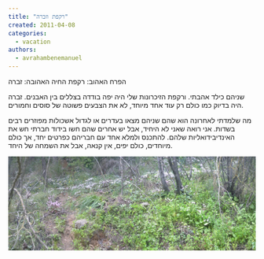 ```yaml
---
title: "רקפת וזברה"
created: 2011-04-08
categories: 
  - vacation
authors: 
  - avrahambenemanuel
---
```


הפרח האהוב: רקפת החיה האהובה: זברה

שניהם כילד אהבתי. ורקפת הזיכרונות שלי היה יפה בודדה בצללים בין האבנים. זברה היה בדיוק כמו כולם רק עוד אחד מיוחד, לא את הצבעים פשוטה של סוסים וחמורים.

מה שלמדתי לאחרונה הוא שהם שניהם מצאו בעדרים או לגדול אשכולות מפוזרים רבים בשדות. אני רואה שאני לא היחיד, אבל יש אחרים שהם חשו בידוד חברתי חש את האינדיבידואליות שלהם. להתכנס ולמלא אחד עם חבריהם כפרטים יחד, אך כולם מיוחדים, כולם יפים, אין קנאה, אבל את השמחה של היחד.

[![](assets/images/rakefot.jpg "rakefot")](http://aviwollman.files.wordpress.com/2011/04/rakefot.jpg)
